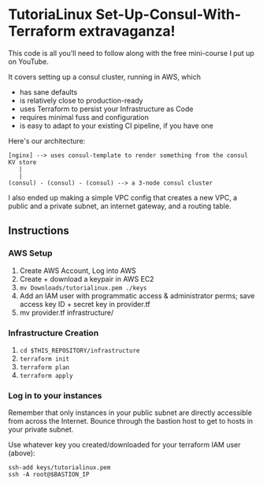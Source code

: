 # TutoriaLinux Set-Up-Consul-With-Terraform extravaganza!
This code is all you'll need to follow along with the free mini-course I put up on YouTube.

It covers setting up a consul cluster, running in AWS, which

- has sane defaults
- is relatively close to production-ready
- uses Terraform to persist your Infrastructure as Code
- requires minimal fuss and configuration
- is easy to adapt to your existing CI pipeline, if you have one


Here's our architecture:

```
[nginx] --> uses consul-template to render something from the consul KV store
   |
   |
(consul) - (consul) - (consul) --> a 3-node consul cluster
```

I also ended up making a simple VPC config that creates a new VPC, a public and a private subnet, an internet gateway, and a routing table.



## Instructions

### AWS Setup

1. Create AWS Account, Log into AWS
1. Create + download a keypair in AWS EC2
1. `mv Downloads/tutorialinux.pem ./keys`
1. Add an IAM user with programmatic access & administrator perms; save access key ID + secret key in provider.tf
1. mv provider.tf infrastructure/


### Infrastructure Creation

1. `cd $THIS_REPOSITORY/infrastructure`
1. `terraform init`
1. `terraform plan`
1. `terraform apply`


### Log in to your instances

Remember that only instances in your public subnet are directly accessible from across the Internet. Bounce through the bastion host to get to hosts in your private subnet.

Use whatever key you created/downloaded for your terraform IAM user (above):

```
ssh-add keys/tutorialinux.pem
ssh -A root@$BASTION_IP
```

